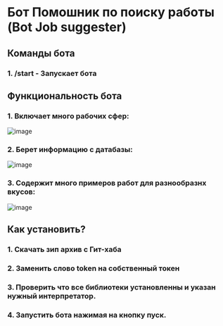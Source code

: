 # Бот Помошник по поиску работы (Bot Job suggester)

## Команды бота
### 1. /start - Запускает бота

## Функциональность бота                                                                                                  
### 1. Включает много рабочих сфер:
![image](https://github.com/user-attachments/assets/612eb5f3-64b7-449e-88f9-7da6957e44d8)       
### 2. Берет информацию с датабазы:
![image](https://github.com/user-attachments/assets/e64303bb-c946-49dc-ad3c-10ab52861632)
### 3. Содержит много примеров работ для разнообразнх вкусов:
![image](https://github.com/user-attachments/assets/9abf0f7f-fcbf-4f0e-9986-ffe2d73be863)

## Как установить?
### 1. Скачать зип архив с Гит-хаба
### 2. Заменить слово token на собственный токен
### 3. Проверить что все библиотеки установленны и указан нужный интерпретатор.
### 4. Запустить бота нажимая на кнопку пуск.

